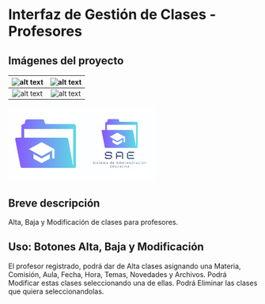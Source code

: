 # Interfaz de Gestión de Clases - Profesores
## Imágenes del proyecto

| ![alt text](/assets/img/v2.0-img-panel.png "Muestra Panel") | ![alt text](/assets/img/v2.0-img-alta.png "Muestra Modal Alta") |
|:---------------------------------------------------------------------:|:---------------------------------------------------------------------:|
| ![alt text](/assets/img/v2.0-img-baja.png "Muestra Modal Baja") | ![alt text](/assets/img/v2.0-img-modif.png "Muestra Modal Modificación") |

<img src="/assets/img/icono.png" alt="Esto es el icono del sistema" width="150"/><img src="/assets/img/logo.png" alt="Esto es el logo del sistema" width="150"/>

## Breve descripción
Alta, Baja y Modificación de clases para profesores.

## Uso: Botones Alta, Baja y Modificación
El profesor registrado, podrá dar de Alta clases asignando una Materia, Comisión, Aula, Fecha, Hora, Temas, Novedades y Archivos.
Podrá Modificar estas clases seleccionando una de ellas.
Podrá Eliminar las clases que quiera seleccionandolas.